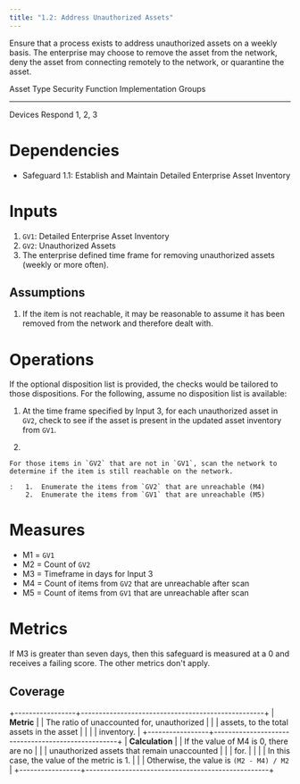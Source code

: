 ```yaml
---
title: "1.2: Address Unauthorized Assets"
---
```


Ensure that a process exists to address unauthorized assets on a weekly
basis. The enterprise may choose to remove the asset from the network,
deny the asset from connecting remotely to the network, or quarantine
the asset.

  Asset Type   Security Function   Implementation Groups
  ------------ ------------------- -----------------------
  Devices      Respond             1, 2, 3

# Dependencies

-   Safeguard 1.1: Establish and Maintain Detailed Enterprise Asset
    Inventory

# Inputs

1.  `GV1`: Detailed Enterprise Asset Inventory
2.  `GV2`: Unauthorized Assets
3.  The enterprise defined time frame for removing unauthorized assets
    (weekly or more often).

## Assumptions

1.  If the item is not reachable, it may be reasonable to assume it has
    been removed from the network and therefore dealt with.

# Operations

If the optional disposition list is provided, the checks would be
tailored to those dispositions. For the following, assume no disposition
list is available:

1.  At the time frame specified by Input 3, for each unauthorized asset
    in `GV2`, check to see if the asset is present in the updated asset
    inventory from `GV1`.

2.  

    For those items in `GV2` that are not in `GV1`, scan the network to determine if the item is still reachable on the network.

    :   1.  Enumerate the items from `GV2` that are unreachable (M4)
        2.  Enumerate the items from `GV1` that are unreachable (M5)

# Measures

-   M1 = `GV1`
-   M2 = Count of `GV2`
-   M3 = Timeframe in days for Input 3
-   M4 = Count of items from `GV2` that are unreachable after scan
-   M5 = Count of items from `GV1` that are unreachable after scan

# Metrics

If M3 is greater than seven days, then this safeguard is measured at a 0
and receives a failing score. The other metrics don\'t apply.

## Coverage

+-----------------+---------------------------------------------------+
| **Metric**      | | The ratio of unaccounted for, unauthorized      |
|                 |   assets, to the total assets in the asset        |
|                 | | inventory.                                      |
+-----------------+---------------------------------------------------+
| **Calculation** | | If the value of M4 is 0, there are no           |
|                 |   unauthorized assets that remain unaccounted     |
|                 |   for.                                            |
|                 | | In this case, the value of the metric is 1.     |
|                 |   Otherwise, the value is `(M2 - M4) / M2 `       |
+-----------------+---------------------------------------------------+
